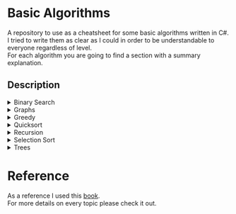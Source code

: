 # Basic Algorithms

A repository to use as a cheatsheet for some basic algorithms written in C#.\
I tried to write them as clear as I could in order to be understandable to everyone regardless of level.\
For each algorithm you are going to find a section with a summary explanation.

## Description

<details>
    <summary>Binary Search</summary>
    <ul>
        <li>Console Application that uses Binary Search iterative</li>
        <li>This algorithm it is applicable only on sorted arrays</li>
        <li>It is an efficient way to find an element into an array. Its time complexity is O(log(n)) compared to linear search which is O(n)</li>
        <li>Linear search is the one that parses the array element by element and compares with item to search.</li>
        <li>The algorithms continuously split the array in halves and compare the element to find with the middle of the split array</li>
        <li>It is a common use case to return the position of the element in the array otherwise returns null</li>
    </ul>
</details>
<details>
    <summary>Graphs</summary>
    <ul>
        <li>Console Application that shows Breadth First Search on a graph</li>
        <li>Graph algorithms are of the most useful ones</li>
        <li>A graph is a way of modeling a set of relationships</li>
        <li>It leverages the behaviour of a Queue data structure </li>
        <li>It is used to find the shortest path between 2 nodes</li>
        <li>Compared to trees the algorithm is slightly different because we need to keep track of visited nodes</li>
        <li>The algorithm must visit each node once</li>
    </ul>
</details>
<details>
    <summary>Greedy</summary>
    <ul>
        <li>Console Application that shows the greedy way to solve a problem</li>
        <li>Greedy is not an algorithm. It is a strategy in solving some particular problems</li>
        <li>Calculating the best solution may be too expensive and here comes the greedy strategy with an approximation </li>
        <li>Key identifiers for problems where greedy is a solution:</li>
        <li>When it’s needed to calculate all possible combinations</li>
        <li>When algorithms runs quickly for a small amount of items but slow with more items</li>
        <li>A problem where it’s not possible to break it into sub-problems</li>
        <li>If the algorithm has O(n!) time complexity it may be a sign that the developer can try the greedy strategy (not mandatory)</li>
    </ul>
</details>
<details>
    <summary>Quicksort</summary>
    <ul>
        <li>Console Application that shows Quicksort algorithm</li>
        <li>It is a sorting problem with improved efficiency compared to Selection Sort</li>
        <li>It is required to have recursion knowledge</li>
        <li>First step choses a pivot - an element from array. Then we have a sub-array with numbers less than pivot and a sub array with numbers higher than the pivot. In our case we always pick the first element of the array</li>
        <li>Second step is to call quicksort recursively on each sub-array</li>
        <li>The algorithm takes O(n*log(n)) time</li>
    </ul>
</details>
<details>
    <summary>Recursion</summary>
    <ul>
        <li>Console Application that uses Binary Search recursively</li>
        <li>Recursion does not bring any improvements in terms of efficiency, but it is a clearer solution</li>
        <li>A lot of popular algorithms use recursions therefore it is very useful to comprehend this concept</li>
        <li>A recursive function has 2 parts: base case and recursive case</li>
        <li>Base case is when function stops calling itself and starts going back providing values avoiding infinite loop</li>
        <li>Recursive case as the implies is when the function calls itself</li>
        <li>Each function call is pushed into the call stack until it reaches the base case afterwards it starts to pop the function calls</li>
    </ul>
</details>
<details>
    <summary>Selection Sort</summary>
    <ul>
        <li>Console Application that shows Selection Sort algorithm</li>
        <li>It is a sorting algorithm with pretty bad performance </li>
        <li>It parses the array element by element and you have to check each element if it is the smallest. This operation takes O(n) time and perform that <em>n</em> times</li>
        <li>That takes O(n^2) time</li>
        <li>Check out quicksort for better performance</li>
    </ul>
</details>
<details>
    <summary>Trees</summary>
    <ul>
        <li>Console Application that shows 2 methods to parse a tree</li>
        <li>An algorithm that parses a tree using Breadth First Search and displays the nodes numbers</li>
        <li>An algorithm that parses a tree using Depth First Search and displays the node numbers</li>
        <li>Breadth first search is usually used to find the shortest path between 2 nodes</li>
        <li>Depth first search is usually used for topological sorting and finding cycles in a graph</li>
        <li>A tree is a connected acyclic graph</li>
    </ul>
    <strong>Which one to choose?</strong>
    <p>Search for hints. If there is a requirement to find the shortest distance then definitely use BFS. Otherwise DFS may be a better decision.</p>
</details>

# Reference

As a reference I used this [book](https://www.manning.com/books/grokking-algorithms-second-edition).\
For more details on every topic please check it out.
